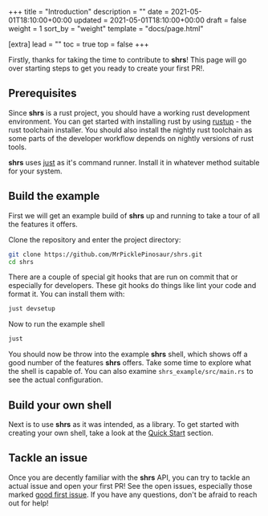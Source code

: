 +++
title = "Introduction"
description = ""
date = 2021-05-01T18:10:00+00:00
updated = 2021-05-01T18:10:00+00:00
draft = false
weight = 1
sort_by = "weight"
template = "docs/page.html"

[extra]
lead = ""
toc = true
top = false
+++

Firstly, thanks for taking the time to contribute to **shrs**! This page will
go over starting steps to get you ready to create your first PR!.

## Prerequisites

Since **shrs** is a rust project, you should have a working rust development
environment. You can get started with installing rust by using
[rustup](https://rustup.rs/) - the rust toolchain installer. You should also
install the nightly rust toolchain as some parts of the developer workflow
depends on nightly versions of rust tools.

**shrs** uses [just](https://github.com/casey/just) as it's command runner.
Install it in whatever method suitable for your system.

## Build the example

First we will get an example build of **shrs** up and running to take a tour of
all the features it offers.

Clone the repository and enter the project directory:
```sh
git clone https://github.com/MrPicklePinosaur/shrs.git
cd shrs
```

There are a couple of special git hooks that are run on commit that or
especially for developers. These git hooks do things like lint your code and
format it. You can install them with:
```sh
just devsetup
```

Now to run the example shell
```sh
just
```

You should now be throw into the example **shrs** shell, which shows off a good
number of the features **shrs** offers. Take some time to explore what the
shell is capable of. You can also examine `shrs_example/src/main.rs` to see the
actual configuration.

## Build your own shell

Next is to use **shrs** as it was intended, as a library. To get started with
creating your own shell, take a look at the [Quick Start](../getting-started/quick-start) section.

## Tackle an issue

Once you are decently familiar with the **shrs** API, you can try to tackle an
actual issue and open your first PR! See the open issues, especially those
marked [good first issue](https://github.com/MrPicklePinosaur/shrs/labels/good%20first%20issue).
If you have any questions, don't be afraid to reach out for help!


